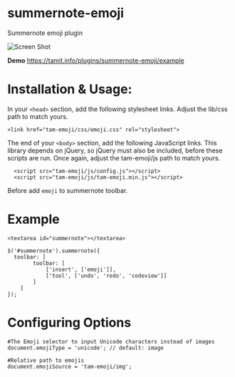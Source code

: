 # summernote-emoji
Summernote emoji plugin

![Screen Shot](https://tamit.info/plugins/summernote-emoji/example/ScreenShot-tam-emoji.png)

**Demo** https://tamit.info/plugins/summernote-emoji/example
# Installation & Usage:
In your ```<head>``` section, add the following stylesheet links. Adjust the lib/css path to match yours.
```
<link href="tam-emoji/css/emoji.css" rel="stylesheet">
```
The end of your ```<body>``` section, add the following JavaScript links. This library depends on jQuery, so jQuery must also be included, before these scripts are run. Once again, adjust the tam-emoji/js path to match yours.
```
  <script src="tam-emoji/js/config.js"></script>
  <script src="tam-emoji/js/tam-emoji.min.js"></script>
```
Before add ```emoji``` to summernote toolbar.

# Example
```
<textarea id="summernote"></textarea>
```
```
$('#summernote').summernote({
  toolbar: [
		toolbar: [
            ['insert', ['emoji']],
            ['tool', ['undo', 'redo', 'codeview']]
        ]
	]
});
```

# Configuring Options
```
#The Emoji selector to input Unicode characters instead of images
document.emojiType = 'unicode'; // default: image

#Relative path to emojis
document.emojiSource = 'tam-emoji/img';
```
